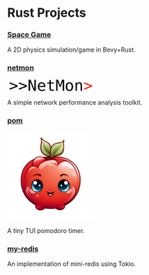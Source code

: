 # Rust Projects

### [Space Game](https://github.com/mgbvox/space_game.git)
A 2D physics simulation/game in Bevy+Rust.


### [netmon](https://github.com/mgbvox/netmon)
<img src="https://github.com/mgbvox/netmon/raw/main/netmon_logo.png" width="200" alt="netmon logo"/>

A simple network performance analysis toolkit.

### [pom](https://github.com/mgbvox/pom)

<img src="https://github.com/mgbvox/pom/raw/main/assets/pom_clear.png" width="200" alt="pom logo"/>

A tiny TUI pomodoro timer.

### [my-redis](https://github.com/mgbvox/my-redis.git)
An implementation of mini-redis using Tokio. 